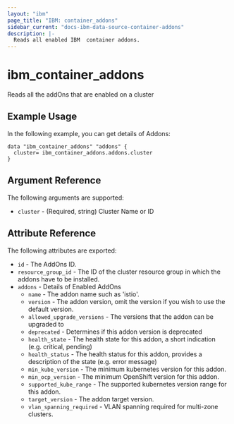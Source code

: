 ```yaml
---
layout: "ibm"
page_title: "IBM: container_addons"
sidebar_current: "docs-ibm-data-source-container-addons"
description: |-
  Reads all enabled IBM  container addons.
---
```


# ibm\_container_addons

Reads all the addOns that are enabled on a cluster

## Example Usage

In the following example, you can get details of Addons:

```hcl
data "ibm_container_addons" "addons" {
  cluster= ibm_container_addons.addons.cluster
}

```

## Argument Reference

The following arguments are supported:

* `cluster` - (Required, string) Cluster Name or ID

## Attribute Reference

The following attributes are exported:

* `id` - The AddOns ID.
* `resource_group_id` - The ID of the cluster resource group in which the addons have to be installed.
* `addons` - Details of Enabled AddOns
  * `name` - The addon name such as 'istio'.
  * `version` - The addon version, omit the version if you wish to use the default version.
  * `allowed_upgrade_versions` - The versions that the addon can be upgraded to 
  * `deprecated` - Determines if this addon version is deprecated
  * `health_state` - The health state for this addon, a short indication (e.g. critical, pending)
  * `health_status` - The health status for this addon, provides a description of the state (e.g. error message)
  * `min_kube_version` - The minimum kubernetes version for this addon.
  * `min_ocp_version` - The minimum OpenShift version for this addon.
  * `supported_kube_range` - The supported kubernetes version range for this addon.
  * `target_version` - The addon target version.
  * `vlan_spanning_required` - VLAN spanning required for multi-zone clusters.
